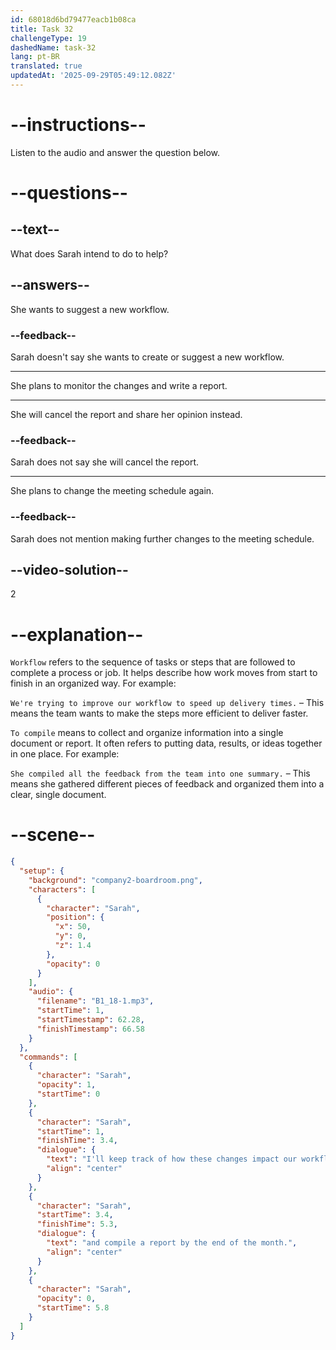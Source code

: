```yaml
---
id: 68018d6bd79477eacb1b08ca
title: Task 32
challengeType: 19
dashedName: task-32
lang: pt-BR
translated: true
updatedAt: '2025-09-29T05:49:12.082Z'
---
```


<!-- (Audio) Sarah: I'll keep track of how these changes impact our workflow and compile a report by the end of the month. -->

# --instructions--

Listen to the audio and answer the question below.

# --questions--

## --text--

What does Sarah intend to do to help?

## --answers--

She wants to suggest a new workflow.

### --feedback--

Sarah doesn't say she wants to create or suggest a new workflow.

---

She plans to monitor the changes and write a report.

---

She will cancel the report and share her opinion instead.

### --feedback--

Sarah does not say she will cancel the report.

---

She plans to change the meeting schedule again.

### --feedback--

Sarah does not mention making further changes to the meeting schedule.

## --video-solution--

2

# --explanation--

`Workflow` refers to the sequence of tasks or steps that are followed to complete a process or job. It helps describe how work moves from start to finish in an organized way. For example:

`We're trying to improve our workflow to speed up delivery times.` – This means the team wants to make the steps more efficient to deliver faster.

`To compile` means to collect and organize information into a single document or report. It often refers to putting data, results, or ideas together in one place. For example:

`She compiled all the feedback from the team into one summary.` – This means she gathered different pieces of feedback and organized them into a clear, single document.

# --scene--

```json
{
  "setup": {
    "background": "company2-boardroom.png",
    "characters": [
      {
        "character": "Sarah",
        "position": {
          "x": 50,
          "y": 0,
          "z": 1.4
        },
        "opacity": 0
      }
    ],
    "audio": {
      "filename": "B1_18-1.mp3",
      "startTime": 1,
      "startTimestamp": 62.28,
      "finishTimestamp": 66.58
    }
  },
  "commands": [
    {
      "character": "Sarah",
      "opacity": 1,
      "startTime": 0
    },
    {
      "character": "Sarah",
      "startTime": 1,
      "finishTime": 3.4,
      "dialogue": {
        "text": "I'll keep track of how these changes impact our workflow",
        "align": "center"
      }
    },
    {
      "character": "Sarah",
      "startTime": 3.4,
      "finishTime": 5.3,
      "dialogue": {
        "text": "and compile a report by the end of the month.",
        "align": "center"
      }
    },
    {
      "character": "Sarah",
      "opacity": 0,
      "startTime": 5.8
    }
  ]
}
```
